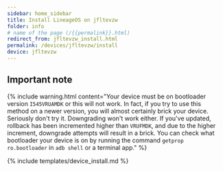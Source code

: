 ```yaml
---
sidebar: home_sidebar
title: Install LineageOS on jfltevzw
folder: info
# name of the page (/{{permalink}}.html)
redirect_from: jfltevzw_install.html
permalink: /devices/jfltevzw/install
device: jfltevzw
---
```

## Important note

{% include warning.html content="Your device must be on bootloader version `I545VRUAMDK` or this will not work. In fact, if you try to use this method on a newer version, you will almost certainly brick your device. Seriously don't try it. Downgrading won't work either. If you've updated, rollback has been incremented higher than `VRUFMDK`, and due to the higher increment, downgrade attempts will result in a brick. You can check what bootloader your device is on by running the command `getprop ro.bootloader` in `adb shell` or a terminal app." %}

{% include templates/device_install.md %}
